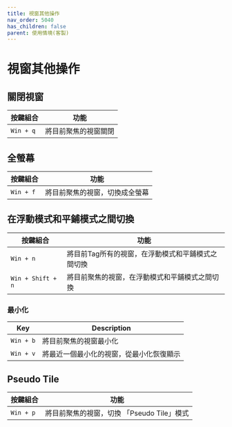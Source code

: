 ```yaml
---
title: 視窗其他操作
nav_order: 5040
has_children: false
parent: 使用情境(客製)
---
```



# 視窗其他操作


## 關閉視窗

| 按鍵組合 | 功能 |
| --- | --- |
| `Win + q` | 將目前聚焦的視窗關閉 |


## 全螢幕

| 按鍵組合 | 功能 |
| --- | --- |
| `Win + f` | 將目前聚焦的視窗，切換成全螢幕 |


## 在浮動模式和平鋪模式之間切換

| 按鍵組合 | 功能 |
| --- | --- |
| `Win + n` | 將目前Tag所有的視窗，在浮動模式和平鋪模式之間切換 |
| `Win + Shift + n` | 將目前聚焦的視窗，在浮動模式和平鋪模式之間切換 |


### 最小化

| Key | Description |
| --- | --- |
| `Win + b` | 將目前聚焦的視窗最小化 |
| `Win + v` | 將最近一個最小化的視窗，從最小化恢復顯示 |


## Pseudo Tile

| 按鍵組合 | 功能 |
| --- | --- |
| `Win + p` | 將目前聚焦的視窗，切換 「Pseudo Tile」模式 |
